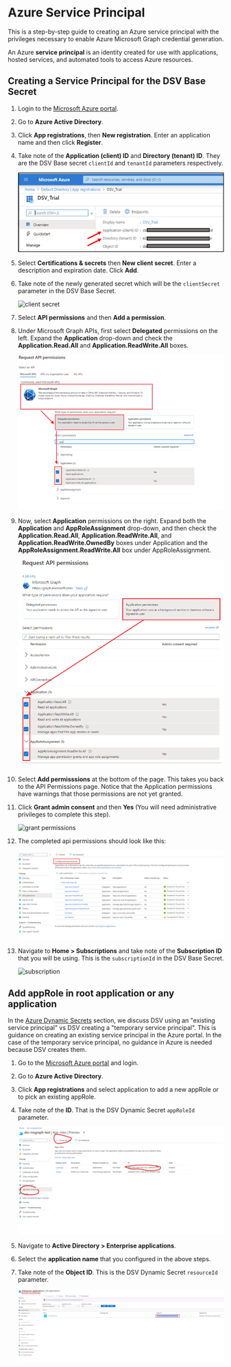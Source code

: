 [title]: # (Microsoft Graph Service Principal)
[tags]: # (DevOps Secrets Vault,DSV,)
[priority]: # (6231)

# Azure Service Principal

This is a step-by-step guide to creating an Azure service principal with the privileges necessary to enable Azure Microsoft Graph credential generation.

An Azure **service principal** is an identity created for use with applications, hosted services, and automated tools to access Azure resources. 

## Creating a Service Principal for the DSV Base Secret

1. Login to the [Microsoft Azure portal](https://portal.azure.com).
1. Go to **Azure Active Directory**.
1. Click **App registrations**, then **New registration**.  Enter an application name and then click **Register**.
1. Take note of the **Application (client) ID** and **Directory (tenant) ID**.  They are the DSV Base secret `clientId` and `tenantId` parameters respectively.

    ![](../../../images/applicationIDs.png "applications")

1. Select **Certifications & secrets** then **New client secret**. Enter a description and expiration date.  Click **Add**.
1. Take note of the newly generated secret which will be the `clientSecret` parameter in the DSV Base Secret.

    ![](../../../images/clientsecret.png "client secret")

1. Select **API permissions** and then **Add a permission**.
1. Under Microsoft Graph APIs, first select **Delegated** permissions on the left. Expand the **Application** drop-down and check the **Application.Read.All** and **Application.ReadWrite.All** boxes.

    ![](../../../images/msgraphrequestapifullflow.png "delegated permissions") 

1. Now, select **Application** permissions on the right. Expand both the **Application** and **AppRoleAssignment** drop-down, and then check the **Application.Read.All**, **Application.ReadWrite.All**, and **Application.ReadWrite.OwnedBy** boxes under Application and the **AppRoleAssignment.ReadWrite.All** box under AppRoleAssignment.

    ![](../../../images/msgraphapplicationpermissions.png "application permissions")

1. Select **Add permisssions** at the bottom of the page. This takes you back to the API Permissions page. Notice that the Application permissions have warnings that those permissions are not yet granted.
1. Click **Grant admin consent** and then **Yes** (You will need administrative privileges to complete this step).

    ![](../../../images/grantpermission.png "grant permissions")
    
1. The completed api permissions should look like this:

    ![](../../../images/msgraphpermission.png "completed permissions")

1. Navigate to **Home > Subscriptions** and take note of the **Subscription ID** that you will be using.  This is the `subscriptionId` in the DSV Base Secret.

    ![](../../../images/subscription.png "subscription")

## Add appRole in root application or any application  

In the [Azure Dynamic Secrets](azure.md) section, we discuss DSV using an "existing service principal" vs DSV creating a "temporary service principal".  This is guidance on creating an existing service principal in the Azure portal.  In the case of the temporary service principal, no guidance in Azure is needed because DSV creates them.

1. Go to the [Microsoft Azure portal](https://portal.azure.com) and login.
2. Go to **Azure Active Directory**.
3. Click **App registrations** and select application to add a new appRole or to pick an existing appRole. 
6. Take note of the **ID**. That is the DSV Dynamic Secret `appRoleId` parameter.

    ![](../../../images/msgraphAppRole.png "graph app role")

4. Navigate to **Active Directory  > Enterprise applications**.
5. Select the **application name** that you configured in the above steps. 
6. Take note of the **Object ID**. This is the DSV Dynamic Secret `resourceId` parameter.

    ![](../../../images/msgraphenterprise.png "msgraph enterprise")
